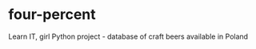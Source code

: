 four-percent
============

Learn IT, girl Python project - database of craft beers available in Poland
